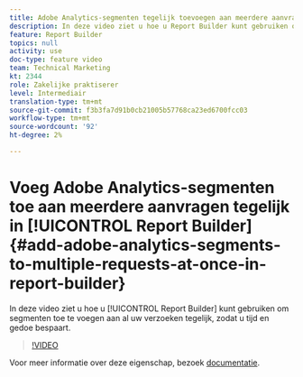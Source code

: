 ```yaml
---
title: Adobe Analytics-segmenten tegelijk toevoegen aan meerdere aanvragen in Report Builder-
description: In deze video ziet u hoe u Report Builder kunt gebruiken om segmenten toe te voegen aan al uw verzoeken tegelijk, zodat u tijd en gedoe bespaart.
feature: Report Builder
topics: null
activity: use
doc-type: feature video
team: Technical Marketing
kt: 2344
role: Zakelijke praktiserer
level: Intermediair
translation-type: tm+mt
source-git-commit: f3b3fa7d91b0cb21005b57768ca23ed6700fcc03
workflow-type: tm+mt
source-wordcount: '92'
ht-degree: 2%

---
```



# Voeg Adobe Analytics-segmenten toe aan meerdere aanvragen tegelijk in [!UICONTROL Report Builder] {#add-adobe-analytics-segments-to-multiple-requests-at-once-in-report-builder}

In deze video ziet u hoe u [!UICONTROL Report Builder] kunt gebruiken om segmenten toe te voegen aan al uw verzoeken tegelijk, zodat u tijd en gedoe bespaart.

>[!VIDEO](https://video.tv.adobe.com/v/25445/?quality=12)

Voor meer informatie over deze eigenschap, bezoek [documentatie](https://marketing.adobe.com/resources/help/en_US/arb/index.html).
